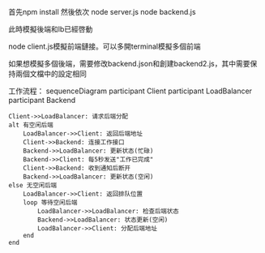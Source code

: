 首先npm install
然後依次 node server.js
node backend.js

此時模擬後端和lb已經啓動

node client.js模擬前端鏈接。可以多開terminal模擬多個前端

如果想模擬多個後端，需要修改backend.json和創建backend2.js，其中需要保持兩個文檔中的設定相同

工作流程：
sequenceDiagram
    participant Client
    participant LoadBalancer
    participant Backend
    
    Client->>LoadBalancer: 请求后端分配
    alt 有空闲后端
        LoadBalancer->>Client: 返回后端地址
        Client->>Backend: 连接工作接口
        Backend->>LoadBalancer: 更新状态(忙碌)
        Backend->>Client: 每5秒发送"工作已完成"
        Client->>Backend: 收到通知后断开
        Backend->>LoadBalancer: 更新状态(空闲)
    else 无空闲后端
        LoadBalancer->>Client: 返回排队位置
        loop 等待空闲后端
            LoadBalancer->>LoadBalancer: 检查后端状态
            Backend->>LoadBalancer: 状态更新(空闲)
            LoadBalancer->>Client: 分配后端地址
        end
    end
